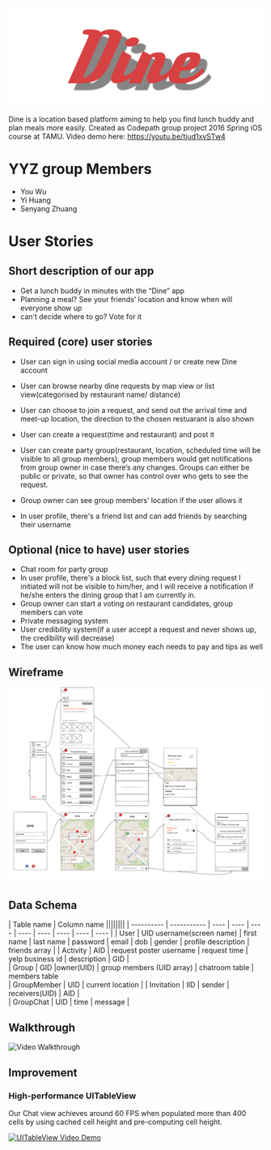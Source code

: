 

![alt text](https://github.com/TeamYYZ/DineApp/blob/master/dine_logo.png "Dine")

Dine is a location based platform aiming to help you find lunch buddy and plan meals more easily.
Created as Codepath group project 2016 Spring iOS course at TAMU.
Video demo here: https://youtu.be/tjud1xvSTw4


# YYZ group Members
- You Wu
- Yi Huang
- Senyang Zhuang

# User Stories

## Short description of our app
- Get a lunch buddy in minutes with the “Dine” app
- Planning a meal? See your friends’ location and know when will everyone show up
- can’t decide where to go? Vote for it

## Required (core) user stories
- User can sign in using social media account / or create new Dine account

- User can browse nearby dine requests by map view or list view(categorised by restaurant name/ distance)

- User can choose to join a request, and send out the arrival time and meet-up location, the direction to the chosen restuarant is also shown

- User can create a request(time and restaurant) and post it

- User can create party group(restaurant, location, scheduled time will be visible to all group members), group members would get notifications from group owner in case there’s any changes. Groups can either be public or private, so that owner has control over who gets to see the request.

- Group owner can see group members’ location if the user allows it

- In user profile, there's a friend list and can add friends by searching their username


## Optional (nice to have) user stories
- Chat room for party group
- In user profile, there's a block list, such that every dining request I initiated will not be visible to him/her, and I will receive a notification if he/she enters the dining group that I am currently in.
- Group owner can start a voting on restaurant candidates, group members can vote
- Private messaging system
- User credibility system(if a user accept a request and never shows up, the credibility will decrease)
- The user can know how much money each needs to pay and tips as well


## Wireframe

![Alt text](/dine.png?raw=true "Wireframe")


## Data Schema
| Table name | Column name ||||||||
| ---------- | ----------- | ---- | ---- | ---- | ---- | ---- | ---- | ---- | ---- |
| User |	UID	username(screen name) |	first name |	last name	| password |	email |	dob	| gender	| profile description | friends array |
| Activity |	AID	| request poster username	| request time |	yelp business id |	description	| GID |		
| Group |	GID |owner(UID) | group members (UID array) |	chatroom table | members table		
| GroupMember |	UID	| current location |
| Invitation | IID | sender |	receivers(UID) | AID |			
| GroupChat | UID | time | message |

## Walkthrough
<img src='http://i.imgur.com/6VUvNaX.gif' title='Video Walkthrough' width='310' alt='Video Walkthrough' />

## Improvement
### High-performance UITableView

Our Chat view achieves around 60 FPS when populated more than 400 cells by using cached cell height and pre-computing cell height.

[![UITableView Video Demo](http://img.youtube.com/vi/6e5v3LYwCFs/0.jpg)](http://www.youtube.com/watch?v=6e5v3LYwCFs "Demo")

